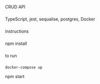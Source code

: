 ###
CRUD API
###

TypeScript, jest, sequalise, postgres, Docker

###

instructions
###

npm install

###
to run
###
```
docker-compose up
```
npm start

